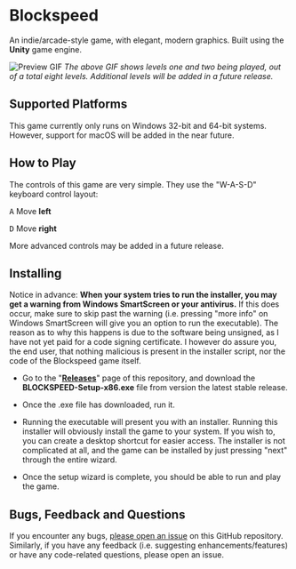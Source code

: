 # Blockspeed
An indie/arcade-style game, with elegant, modern graphics. Built using the **Unity** game engine.

![Preview GIF](https://vgy.me/wQ4GEI.gif "Preview GIF")
*The above GIF shows levels one and two being played, out of a total eight levels. Additional levels will be added in a future release.*

## Supported Platforms
This game currently only runs on Windows 32-bit and 64-bit systems. However, support for macOS will be added in the near future.

## How to Play
The controls of this game are very simple. They use the "W-A-S-D" keyboard control layout:

<kbd>A</kbd> Move **left**

<kbd>D</kbd> Move **right**

More advanced controls may be added in a future release.

## Installing
Notice in advance: **When your system tries to run the installer, you may get a warning from Windows SmartScreen or your antivirus.** If this does occur, make sure to skip past the warning (i.e. pressing "more info" on Windows SmartScreen will give you an option to run the executable). The reason as to why this happens is due to the software being unsigned, as I have not yet paid for a code signing certificate. I however do assure you, the end user, that nothing malicious is present in the installer script, nor the code of the Blockspeed game itself.

- Go to the "[**Releases**](https://github.com/suvanl/Blockspeed/releases)" page of this repository, and download the **BLOCKSPEED-Setup-x86.exe** file from version the latest stable release.

 - Once the .exe file has downloaded, run it. 

- Running the executable will present you with an installer. Running this installer will obviously install the game to your system. If you wish to, you can create a desktop shortcut for easier access. The installer is not complicated at all, and the game can be installed by just pressing "next" through the entire wizard.

- Once the setup wizard is complete, you should be able to run and play the game.

## Bugs, Feedback and Questions
If you encounter any bugs, [please open an issue](https://github.com/suvanl/Blockspeed/issues) on this GitHub repository. Similarly, if you have any feedback (i.e. suggesting enhancements/features) or have any code-related questions, please open an issue.
